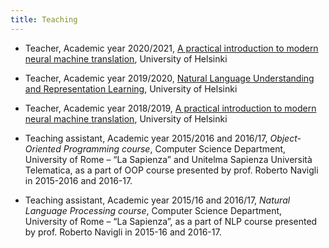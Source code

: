 ```yaml
---
title: Teaching
---
```



* Teacher, Academic year 2020/2021, [A practical introduction to modern neural machine translation](https://studies.helsinki.fi/courses/cur/hy-opt-cur-2021-26b09c08-e399-491a-80ce-a612817c0118), University of Helsinki
* Teacher, Academic year 2019/2020, [Natural Language Understanding and Representation Learning](https://courses.helsinki.fi/en/lda-t3115/130806390), University of Helsinki
* Teacher, Academic year 2018/2019, [A practical introduction to modern neural machine translation](https://courses.helsinki.fi/en/lda-t3115/128148821), University of Helsinki

* Teaching assistant, Academic year 2015/2016 and 2016/17, *Object-Oriented Programming course*, Computer Science Department, University of Rome – “La Sapienza” and Unitelma Sapienza Università Telematica, as a part of OOP course presented by prof. Roberto Navigli in 2015-2016 and 2016-17. 
* Teaching assistant, Academic year 2015/16 and 2016/17, *Natural Language Processing course*, Computer Science Department, University of Rome – “La Sapienza”, as a part of NLP course presented by prof. Roberto Navigli in 2015-16 and 2016-17.
